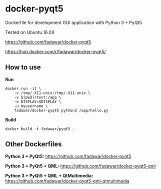 # docker-pyqt5
Dockerfile for development GUI application with Python 3 + PyQt5

Tested on Ubuntu 16.04

https://github.com/fadawar/docker-pyqt5

https://hub.docker.com/r/fadawar/docker-pyqt5/

## How to use
**Run**
```
docker run -it \
    -v /tmp/.X11-unix:/tmp/.X11-unix \
    -v $(pwd)/test:/app \
    -e DISPLAY=$DISPLAY \
    -u myusername \
    fadawar/docker-pyqt5 python3 /app/hello.py
```

**Build**
```
docker build -t fadawar/pyqt5 .
```

## Other Dockerfiles
**Python 3 + PyQt5:**
https://github.com/fadawar/docker-pyqt5
 
**Python 3 + PyQt5 + QML:**
https://github.com/fadawar/docker-pyqt5-qml

**Python 3 + PyQt5 + QML + QtMultimedia:**
https://github.com/fadawar/docker-pyqt5-qml-qtmultimedia